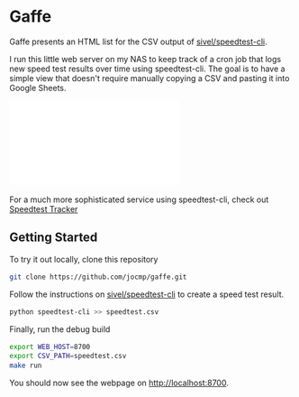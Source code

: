 # Gaffe

Gaffe presents an HTML list for the CSV output of [sivel/speedtest-cli](https://github.com/sivel/speedtest-cli).

I run this little web server on my NAS to keep track of a cron job that logs new speed test results over time using speedtest-cli.
The goal is to have a simple view that doesn't require manually copying a CSV and pasting it into Google Sheets.

![Index Example](./screenshots/index-example.md)

For a much more sophisticated service using speedtest-cli, check out [Speedtest Tracker](https://docs.speedtest-tracker.dev/)

## Getting Started

To try it out locally, clone this repository

```sh
git clone https://github.com/jocmp/gaffe.git
```

Follow the instructions on [sivel/speedtest-cli](https://github.com/sivel/speedtest-cli) to create a speed test result.

```sh
python speedtest-cli >> speedtest.csv
```

Finally, run the debug build

```sh
export WEB_HOST=8700
export CSV_PATH=speedtest.csv
make run
```

You should now see the webpage on <http://localhost:8700>.


